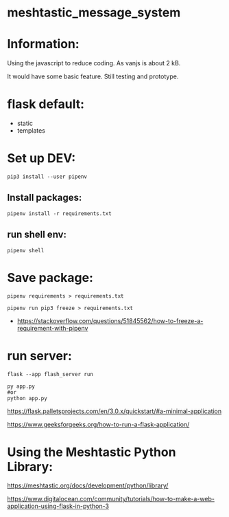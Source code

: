 # meshtastic_message_system

# Information:
  Using the javascript to reduce coding. As vanjs is about 2 kB.

  It would have some basic feature. Still testing and prototype.



# flask default:
 * static
 * templates


# Set up DEV:
```
pip3 install --user pipenv
```

## Install packages:
```
pipenv install -r requirements.txt
```

## run shell env:
```
pipenv shell
```

# Save package:
```
pipenv requirements > requirements.txt

pipenv run pip3 freeze > requirements.txt
```
 * https://stackoverflow.com/questions/51845562/how-to-freeze-a-requirement-with-pipenv

# run server:
```
flask --app flash_server run
```

```
py app.py
#or
python app.py
```
https://flask.palletsprojects.com/en/3.0.x/quickstart/#a-minimal-application

https://www.geeksforgeeks.org/how-to-run-a-flask-application/





# Using the Meshtastic Python Library:
https://meshtastic.org/docs/development/python/library/

https://www.digitalocean.com/community/tutorials/how-to-make-a-web-application-using-flask-in-python-3




